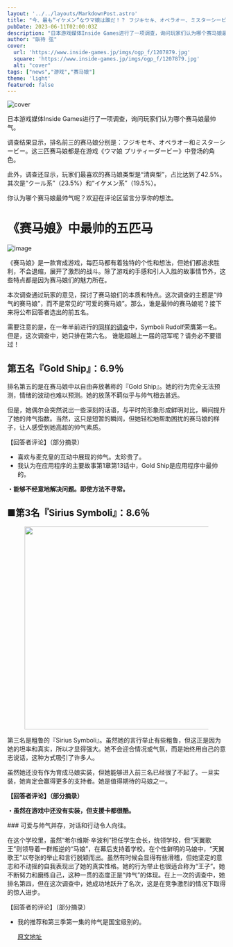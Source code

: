 ```yaml
---
layout: '../../layouts/MarkdownPost.astro'
title: "今、最も“イケメン”なウマ娘は誰だ！？ フジキセキ、オペラオー、ミスターシービーら火花を散らす【アンケ結果】"
pubDate: 2023-06-11T02:00:03Z
description: "日本游戏媒体Inside Games进行了一项调查，询问玩家们认为哪个赛马娘最帅气。"
author: "臥待 弦"
cover:
  url: 'https://www.inside-games.jp/imgs/ogp_f/1207879.jpg'
  square: 'https://www.inside-games.jp/imgs/ogp_f/1207879.jpg'
  alt: "cover"
tags: ["news","游戏","赛马娘"]
theme: 'light'
featured: false
---
```


![cover](https://www.inside-games.jp/imgs/ogp_f/1207879.jpg)

日本游戏媒体Inside Games进行了一项调查，询问玩家们认为哪个赛马娘最帅气。

调查结果显示，排名前三的赛马娘分别是：フジキセキ、オペラオー和ミスターシービー。这三匹赛马娘都是在游戏《ウマ娘 プリティーダービー》中登场的角色。

此外，调查还显示，玩家们最喜欢的赛马娘类型是“清爽型”，占比达到了42.5%。其次是“クール系”（23.5%）和“イケメン系”（19.5%）。

你认为哪个赛马娘最帅气呢？欢迎在评论区留言分享你的想法。

# 《赛马娘》中最帅的五匹马

![image](https://www.inside-games.jp/imgs/zoom/1207866.jpg)

《赛马娘》是一款育成游戏，每匹马都有着独特的个性和想法，但她们都追求胜利，不会退缩，展开了激烈的战斗。除了游戏的手感和引人入胜的故事情节外，这些特点都是因为赛马娘们的魅力所在。

本次调查通过玩家的意见，探讨了赛马娘们的本质和特点。这次调查的主题是“帅气的赛马娘”，而不是常见的“可爱的赛马娘”。那么，谁是最帅的赛马娘呢？接下来将公布回答者选出的前五名。

需要注意的是，在一年半前进行的<a target="_blank" rel="noopener noreferrer" href="https://www.inside-games.jp/article/2021/10/23/134885.html">同样的调查</a>中，Symboli Rudolf荣膺第一名。但是，这次调查中，她只排在第六名。
谁能超越上一届的冠军呢？请务必不要错过！</p>

## 第五名『Gold Ship』：6.9％

排名第五的是在赛马娘中以自由奔放著称的『Gold Ship』。她的行为完全无法预测，情绪的波动也难以预测。她的放荡不羁似乎与帅气相去甚远。

但是，她偶尔会突然说出一些深刻的话语，与平时的形象形成鲜明对比，瞬间提升了她的帅气指数。当然，这只是短暂的瞬间，但她轻松地帮助困扰的赛马娘的样子，让人感受到她高超的帅气素质。

【回答者评论】（部分摘录）

- 喜欢与麦克皇的互动中展现的帅气。太珍贵了。
- 我认为在应用程序的主要故事第1章第13话中，Gold Ship是应用程序中最帅的。
</b></p></div>

<div class="enclosure">
<p><b>・能够不经意地解决问题。即使方法不寻常。</b></p>
</div>

<h2><b>■第3名『Sirius Symboli』：8.6％</b></h2>

<figure class="ctms-editor-image">
<img src="https://www.inside-games.jp/imgs/zoom/1207876.jpg" class="inline-article-image" width="640" height="467">
</figure>

<p>第三名是粗鲁的『Sirius Symboli』。虽然她的言行举止有些粗鲁，但这正是因为她的坦率和真实，所以才显得强大。她不会迎合情况或气氛，而是始终用自己的意志说话，这种方式吸引了许多人。</p>

<p>虽然她还没有作为育成马娘实装，但她能够进入前三名已经很了不起了。一旦实装，她肯定会赢得更多的支持者。她是值得期待的马娘之一。</p>

<p><b>【回答者评论】（部分摘录）</b></p>

<div class="enclosure">
<p><b>・虽然在游戏中还没有实装，但支援卡都很酷。</b></p>
</div>
### 可爱与帅气并存，对话和行动令人向往。

在这个学校里，虽然“希尔维斯·辛波利”担任学生会长，统领学校，但“天翼歌王”则领导着一群叛逆的“马娘”，在幕后支持着学校。在个性鲜明的马娘中，“天翼歌王”以夸张的举止和言行脱颖而出。虽然有时候会显得有些滑稽，但她坚定的意志和不动摇的自我表现出了她的真实性格。她的行为举止也很适合称为“王子”。她不断努力和磨练自己，这种一贯的态度正是“帅气”的体现。在上一次的调查中，她排名第四，但在这次调查中，她成功地跃升了名次，这是在竞争激烈的情况下取得的惊人进步。

【回答者的评论】（部分摘录）

- 我的推荐和第三季第一集的帅气是国宝级别的。

  [原文地址](https://www.inside-games.jp/article/2023/06/11/146482.html)